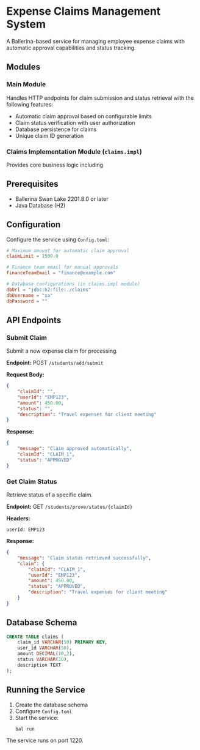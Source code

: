 # Expense Claims Management System

A Ballerina-based service for managing employee expense claims with automatic approval capabilities and status tracking.

## Modules

### Main Module
Handles HTTP endpoints for claim submission and status retrieval with the following features:
- Automatic claim approval based on configurable limits
- Claim status verification with user authorization
- Database persistence for claims
- Unique claim ID generation

### Claims Implementation Module (`claims.impl`)
Provides core business logic including

## Prerequisites

- Ballerina Swan Lake 2201.8.0 or later
- Java Database (H2)

## Configuration

Configure the service using `Config.toml`:

```toml
# Maximum amount for automatic claim approval
claimLimit = 1500.0

# Finance team email for manual approvals
financeTeamEmail = "finance@example.com"

# Database configurations (in claims.impl module)
dbUrl = "jdbc:h2:file:./claims"
dbUsername = "sa"
dbPassword = ""
```

## API Endpoints

### Submit Claim

Submit a new expense claim for processing.

**Endpoint:** POST `/students/add/submit`

**Request Body:**
```json
{
    "claimId": "",
    "userId": "EMP123",
    "amount": 450.00,
    "status": "",
    "description": "Travel expenses for client meeting"
}
```

**Response:**
```json
{
    "message": "Claim approved automatically",
    "claimId": "CLAIM_1",
    "status": "APPROVED"
}
```

### Get Claim Status

Retrieve status of a specific claim.

**Endpoint:** GET `/students/prove/status/{claimId}`

**Headers:**
```
userId: EMP123
```

**Response:**
```json
{
    "message": "Claim status retrieved successfully",
    "claim": {
        "claimId": "CLAIM_1",
        "userId": "EMP123",
        "amount": 450.00,
        "status": "APPROVED",
        "description": "Travel expenses for client meeting"
    }
}
```

## Database Schema

```sql
CREATE TABLE claims (
    claim_id VARCHAR(50) PRIMARY KEY,
    user_id VARCHAR(50),
    amount DECIMAL(10,2),
    status VARCHAR(20),
    description TEXT
);
```

## Running the Service

1. Create the database schema
2. Configure `Config.toml`
3. Start the service:
   ```bash
   bal run
   ```

The service runs on port 1220.